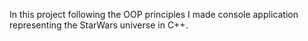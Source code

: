 In this project following the OOP principles I made console
application representing the StarWars universe in C++.
